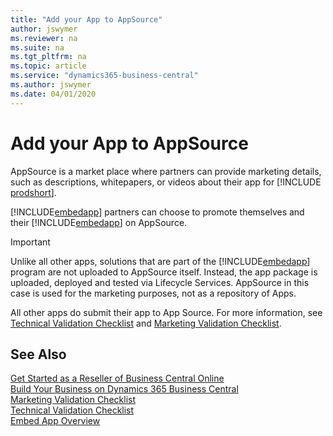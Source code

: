 ```yaml
---
title: "Add your App to AppSource"
author: jswymer
ms.reviewer: na
ms.suite: na
ms.tgt_pltfrm: na
ms.topic: article
ms.service: "dynamics365-business-central"
ms.author: jswymer
ms.date: 04/01/2020
---
```


# Add your App to AppSource

AppSource is a market place where partners can provide marketing details, such as descriptions, whitepapers, or videos about their app for [!INCLUDE [prodshort](../developer/includes/prodshort.md)].  

[!INCLUDE[embedapp](../developer/includes/embedapp.md)] partners can choose to promote themselves and their [!INCLUDE[embedapp](../developer/includes/embedapp.md)] on AppSource.

> [!IMPORTANT]
> Unlike all other apps, solutions that are part of the [!INCLUDE[embedapp](../developer/includes/embedapp.md)] program are not uploaded to AppSource itself. Instead, the app package is uploaded, deployed and tested via Lifecycle Services. AppSource in this case is used for the marketing purposes, not as a repository of Apps.  
>
> All other apps do submit their app to App Source. For more information, see [Technical Validation Checklist](../developer/devenv-checklist-submission.md) and [Marketing Validation Checklist](../developer/readiness/readiness-checklist-marketing.md).  

## See Also

[Get Started as a Reseller of Business Central Online](get-started-online.md)  
[Build Your Business on Dynamics 365 Business Central](../developer/readiness/readiness-welcome.md)  
[Marketing Validation Checklist](../developer/readiness/readiness-checklist-marketing.md)  
[Technical Validation Checklist](../developer/devenv-checklist-submission.md)  
[Embed App Overview](../deployment/embed-app-overview.md)  
